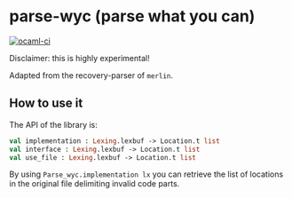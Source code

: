 # parse-wyc (parse what you can)

[![ocaml-ci](https://img.shields.io/badge/ocaml--ci-builds-informational?logo=ocaml&style=for-the-badge)](https://ci.ocamllabs.io/github/gpetiot/parse-wyc/)

Disclaimer: this is highly experimental!

Adapted from the recovery-parser of `merlin`.


## How to use it

The API of the library is:
```ocaml file=parse_wyc.ml
val implementation : Lexing.lexbuf -> Location.t list
val interface : Lexing.lexbuf -> Location.t list
val use_file : Lexing.lexbuf -> Location.t list
```

By using `Parse_wyc.implementation lx` you can retrieve the list of locations in the original file delimiting invalid code parts.

